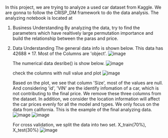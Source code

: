 In this project, we are trying to analyze a used car dataset from Kaggle. We are gonna to follow the CRISP_DM framework to do the data analysis. The analyzing notebook is located at

1. Business Understanding
   By analyzing the data, try to find the parameters which have realtively large permutation importance and build the relationship between the paras and price.

 2.  Data Understanding
    The general data info is shown below. This data has 42688 * 17. Most of the Columns are 'object'.
    ![image](https://github.com/crystallljjj/krafwerk/assets/14128797/a4dccced-6573-4c52-a6c2-cb3b8d4f9502)

     The numerical data desribe() is show below.
     ![image](https://github.com/crystallljjj/krafwerk/assets/14128797/9c50753d-cc9e-4844-96ce-a80fb9a418a5)

     check the columns with null value and plot
     ![image](https://github.com/crystallljjj/krafwerk/assets/14128797/4530fc6d-8318-4d29-a60e-ef2992afc9af)

     Based on the plot, we see that column 'Size', most of the values are null. And considering 'id', 'VIN' are the identify infomation of a car, which is not contributing to the final price. We remove these three columns from the dataset.
     In addition, we consider the location information will affect the car prices evenly for all the model and types. We only focus on the data from california.
     This is the example of the final analyzing data.
     ![image](https://github.com/crystallljjj/krafwerk/assets/14128797/06cec538-81ab-46f5-b60a-eb98baae58ff)
     ![image](https://github.com/crystallljjj/krafwerk/assets/14128797/01635cbe-a003-44ad-b15d-9f580217a355)


     For cross validation, we split the data into two set. X_train(70%), X_test(30%)
     ![image](https://github.com/crystallljjj/krafwerk/assets/14128797/4529f859-b910-4617-aa80-a5197040f973)




     




